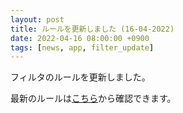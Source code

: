```yaml
---
layout: post
title: ルールを更新しました (16-04-2022)
date: 2022-04-16 08:00:00 +0900
tags: [news, app, filter_update]
---
```


フィルタのルールを更新しました。

最新のルールは[こちら](https://github.com/kittytail/BlockerRules)から確認できます。
